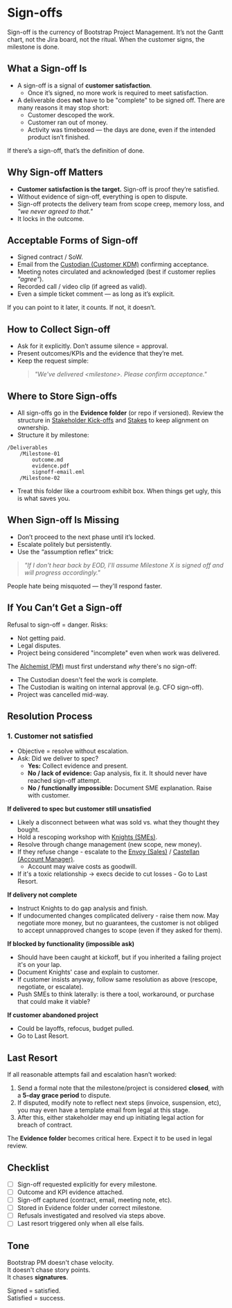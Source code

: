 # Sign-offs

Sign-off is the currency of Bootstrap Project Management.
It’s not the Gantt chart, not the Jira board, not the ritual.
When the customer signs, the milestone is done.

## What a Sign-off Is

- A sign-off is a signal of **customer satisfaction**.  
  - Once it’s signed, no more work is required to meet satisfaction.  
- A deliverable does **not** have to be "complete" to be signed off. There are many reasons it may stop short:  
  - Customer descoped the work.  
  - Customer ran out of money.  
  - Activity was timeboxed — the days are done, even if the intended product isn’t finished.  

If there’s a sign-off, that’s the definition of done.  

## Why Sign-off Matters

- **Customer satisfaction is the target.** Sign-off is proof they’re satisfied.
- Without evidence of sign-off, everything is open to dispute.
- Sign-off protects the delivery team from scope creep, memory loss, and *"we never agreed to that."*
- It locks in the outcome.

## Acceptable Forms of Sign-off

- Signed contract / SoW.
- Email from the [Custodian (Customer KDM)](./roles.md#the-custodian-customer---kdmspoc) confirming acceptance.
- Meeting notes circulated and acknowledged (best if customer replies *"agree"*).
- Recorded call / video clip (if agreed as valid).
- Even a simple ticket comment — as long as it’s explicit.

If you can point to it later, it counts. If not, it doesn’t.  

## How to Collect Sign-off

- Ask for it explicitly. Don’t assume silence = approval.
- Present outcomes/KPIs and the evidence that they’re met.
- Keep the request simple:
  > *"We've delivered \<milestone>. Please confirm acceptance."*

## Where to Store Sign-offs

- All sign-offs go in the **Evidence folder** (or repo if versioned). Review the structure in [Stakeholder Kick-offs](./3_kickoffs.md) and [Stakes](./4_stakes.md) to keep alignment on ownership.
- Structure it by milestone:

```
/Deliverables
    /Milestone-01
        outcome.md
        evidence.pdf
        signoff-email.eml
    /Milestone-02
```
- Treat this folder like a courtroom exhibit box. When things get ugly, this is what saves you.

## When Sign-off Is Missing

- Don’t proceed to the next phase until it’s locked.
- Escalate politely but persistently.
- Use the “assumption reflex” trick:
> *"If I don't hear back by EOD, I'll assume Milestone X is signed off and will progress accordingly."*

People hate being misquoted — they'll respond faster.

## If You Can’t Get a Sign-off

Refusal to sign-off = danger. Risks:
- Not getting paid.
- Legal disputes.
- Project being considered "incomplete" even when work was delivered.

The [Alchemist (PM)](./roles.md#the-alchemist-project-manager) must first understand *why* there's no sign-off:
- The Custodian doesn't feel the work is complete.
- The Custodian is waiting on internal approval (e.g. CFO sign-off).
- Project was cancelled mid-way.

## Resolution Process

### 1. Customer not satisfied
- Objective = resolve without escalation.
- Ask: Did we deliver to spec?
  - **Yes:** Collect evidence and present.
  - **No / lack of evidence:** Gap analysis, fix it. It should never have reached sign-off attempt.
  - **No / functionally impossible:** Document SME explanation. Raise with customer.

**If delivered to spec but customer still unsatisfied**
- Likely a disconnect between what was sold vs. what they thought they bought.
- Hold a rescoping workshop with [Knights (SMEs)](./roles.md#the-knight-sme).
- Resolve through change management (new scope, new money).
- If they refuse change - escalate to the [Envoy (Sales)](./roles.md#the-envoy-sales) / [Castellan (Account Manager)](./roles.md#the-castellan-account-manager).
  - Account may waive costs as goodwill.
- If it's a toxic relationship → execs decide to cut losses - Go to Last Resort.

**If delivery not complete**
- Instruct Knights to do gap analysis and finish.
- If undocumented changes complicated delivery - raise them now. May negotiate more money, but no guarantees, the customer is not obliged to accept unnapproved changes to scope (even if they asked for them).

**If blocked by functionality (impossible ask)**
- Should have been caught at kickoff, but if you inherited a failing project it's on your lap.
- Document Knights' case and explain to customer.
- If customer insists anyway, follow same resolution as above (rescope, negotiate, or escalate).
- Push SMEs to think laterally: is there a tool, workaround, or purchase that could make it viable?

**If customer abandoned project**
- Could be layoffs, refocus, budget pulled.
- Go to Last Resort.

## Last Resort

If all reasonable attempts fail and escalation hasn’t worked:

1. Send a formal note that the milestone/project is considered **closed**, with a **5-day grace period** to dispute.
2. If disputed, modify note to reflect next steps (invoice, suspension, etc), you may even have a template email from legal at this stage.
3. After this, either stakeholder may end up initiating legal action for breach of contract.

The **Evidence folder** becomes critical here. Expect it to be used in legal review.

## Checklist

- [ ] Sign-off requested explicitly for every milestone.
- [ ] Outcome and KPI evidence attached.
- [ ] Sign-off captured (contract, email, meeting note, etc).
- [ ] Stored in Evidence folder under correct milestone.
- [ ] Refusals investigated and resolved via steps above.
- [ ] Last resort triggered only when all else fails.

## Tone

Bootstrap PM doesn't chase velocity.  
It doesn't chase story points.  
It chases **signatures**.

Signed = satisfied.  
Satisfied = success.

